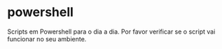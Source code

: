 # powershell
Scripts em Powershell para o dia a dia.
Por favor verificar se o script vai funcionar no seu ambiente.
